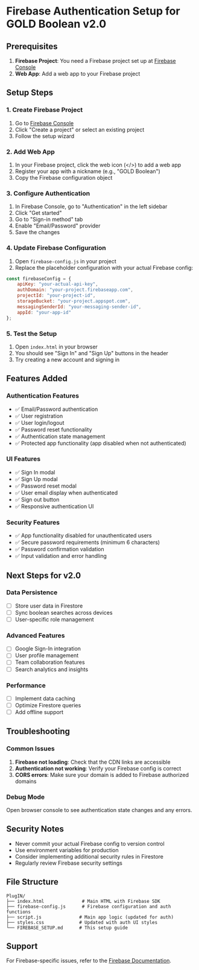 # Firebase Authentication Setup for GOLD Boolean v2.0

## Prerequisites

1. **Firebase Project**: You need a Firebase project set up at [Firebase Console](https://console.firebase.google.com/)
2. **Web App**: Add a web app to your Firebase project

## Setup Steps

### 1. Create Firebase Project
1. Go to [Firebase Console](https://console.firebase.google.com/)
2. Click "Create a project" or select an existing project
3. Follow the setup wizard

### 2. Add Web App
1. In your Firebase project, click the web icon (</>) to add a web app
2. Register your app with a nickname (e.g., "GOLD Boolean")
3. Copy the Firebase configuration object

### 3. Configure Authentication
1. In Firebase Console, go to "Authentication" in the left sidebar
2. Click "Get started"
3. Go to "Sign-in method" tab
4. Enable "Email/Password" provider
5. Save the changes

### 4. Update Firebase Configuration
1. Open `firebase-config.js` in your project
2. Replace the placeholder configuration with your actual Firebase config:

```javascript
const firebaseConfig = {
    apiKey: "your-actual-api-key",
    authDomain: "your-project.firebaseapp.com",
    projectId: "your-project-id",
    storageBucket: "your-project.appspot.com",
    messagingSenderId: "your-messaging-sender-id",
    appId: "your-app-id"
};
```

### 5. Test the Setup
1. Open `index.html` in your browser
2. You should see "Sign In" and "Sign Up" buttons in the header
3. Try creating a new account and signing in

## Features Added

### Authentication Features
- ✅ Email/Password authentication
- ✅ User registration
- ✅ User login/logout
- ✅ Password reset functionality
- ✅ Authentication state management
- ✅ Protected app functionality (app disabled when not authenticated)

### UI Features
- ✅ Sign In modal
- ✅ Sign Up modal
- ✅ Password reset modal
- ✅ User email display when authenticated
- ✅ Sign out button
- ✅ Responsive authentication UI

### Security Features
- ✅ App functionality disabled for unauthenticated users
- ✅ Secure password requirements (minimum 6 characters)
- ✅ Password confirmation validation
- ✅ Input validation and error handling

## Next Steps for v2.0

### Data Persistence
- [ ] Store user data in Firestore
- [ ] Sync boolean searches across devices
- [ ] User-specific role management

### Advanced Features
- [ ] Google Sign-In integration
- [ ] User profile management
- [ ] Team collaboration features
- [ ] Search analytics and insights

### Performance
- [ ] Implement data caching
- [ ] Optimize Firestore queries
- [ ] Add offline support

## Troubleshooting

### Common Issues

1. **Firebase not loading**: Check that the CDN links are accessible
2. **Authentication not working**: Verify your Firebase config is correct
3. **CORS errors**: Make sure your domain is added to Firebase authorized domains

### Debug Mode
Open browser console to see authentication state changes and any errors.

## Security Notes

- Never commit your actual Firebase config to version control
- Use environment variables for production
- Consider implementing additional security rules in Firestore
- Regularly review Firebase security settings

## File Structure

```
PlugIN/
├── index.html              # Main HTML with Firebase SDK
├── firebase-config.js      # Firebase configuration and auth functions
├── script.js              # Main app logic (updated for auth)
├── styles.css             # Updated with auth UI styles
└── FIREBASE_SETUP.md      # This setup guide
```

## Support

For Firebase-specific issues, refer to the [Firebase Documentation](https://firebase.google.com/docs). 